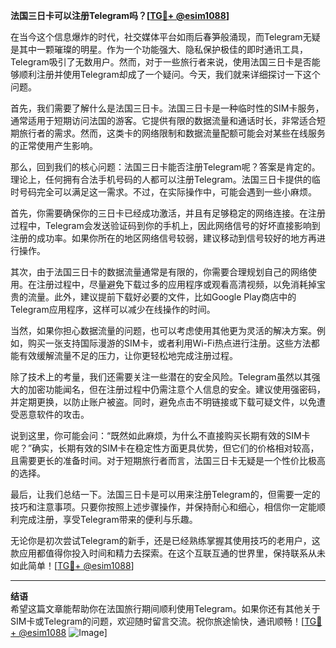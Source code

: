 **法国三日卡可以注册Telegram吗？[[TG💪+ @esim1088](https://t.me/s/esim1088)]**

在当今这个信息爆炸的时代，社交媒体平台如雨后春笋般涌现，而Telegram无疑是其中一颗璀璨的明星。作为一个功能强大、隐私保护极佳的即时通讯工具，Telegram吸引了无数用户。然而，对于一些旅行者来说，使用法国三日卡是否能够顺利注册并使用Telegram却成了一个疑问。今天，我们就来详细探讨一下这个问题。

首先，我们需要了解什么是法国三日卡。法国三日卡是一种临时性的SIM卡服务，通常适用于短期访问法国的游客。它提供有限的数据流量和通话时长，非常适合短期旅行者的需求。然而，这类卡的网络限制和数据流量配额可能会对某些在线服务的正常使用产生影响。

那么，回到我们的核心问题：法国三日卡能否注册Telegram呢？答案是肯定的。理论上，任何拥有合法手机号码的人都可以注册Telegram。法国三日卡提供的临时号码完全可以满足这一需求。不过，在实际操作中，可能会遇到一些小麻烦。

首先，你需要确保你的三日卡已经成功激活，并且有足够稳定的网络连接。在注册过程中，Telegram会发送验证码到你的手机上，因此网络信号的好坏直接影响到注册的成功率。如果你所在的地区网络信号较弱，建议移动到信号较好的地方再进行操作。

其次，由于法国三日卡的数据流量通常是有限的，你需要合理规划自己的网络使用。在注册过程中，尽量避免下载过多的应用程序或观看高清视频，以免消耗掉宝贵的流量。此外，建议提前下载好必要的文件，比如Google Play商店中的Telegram应用程序，这样可以减少在线操作的时间。

当然，如果你担心数据流量的问题，也可以考虑使用其他更为灵活的解决方案。例如，购买一张支持国际漫游的SIM卡，或者利用Wi-Fi热点进行注册。这些方法都能有效缓解流量不足的压力，让你更轻松地完成注册过程。

除了技术上的考量，我们还需要关注一些潜在的安全风险。Telegram虽然以其强大的加密功能闻名，但在注册过程中仍需注意个人信息的安全。建议使用强密码，并定期更换，以防止账户被盗。同时，避免点击不明链接或下载可疑文件，以免遭受恶意软件的攻击。

说到这里，你可能会问：“既然如此麻烦，为什么不直接购买长期有效的SIM卡呢？”确实，长期有效的SIM卡在稳定性方面更具优势，但它们的价格相对较高，且需要更长的准备时间。对于短期旅行者而言，法国三日卡无疑是一个性价比极高的选择。

最后，让我们总结一下。法国三日卡是可以用来注册Telegram的，但需要一定的技巧和注意事项。只要你按照上述步骤操作，并保持耐心和细心，相信你一定能顺利完成注册，享受Telegram带来的便利与乐趣。

无论你是初次尝试Telegram的新手，还是已经熟练掌握其使用技巧的老用户，这款应用都值得你投入时间和精力去探索。在这个互联互通的世界里，保持联系从未如此简单！[[TG💪+ @esim1088](https://t.me/s/esim1088)]

---

**结语**  
希望这篇文章能帮助你在法国旅行期间顺利使用Telegram。如果你还有其他关于SIM卡或Telegram的问题，欢迎随时留言交流。祝你旅途愉快，通讯顺畅！[[TG💪+ @esim1088](https://t.me/s/esim1088) ![Image](https://i.postimg.cc/4NQfJmqS/Snipaste-2025-05-13-00-14-12.png)]
